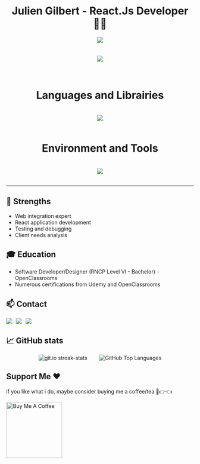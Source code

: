 <h1 align="center"> Julien Gilbert - React.Js Developer 👨‍💻</h1>

<div align="center">

  <img align="center" src="https://api.visitorbadge.io/api/visitors?path=https%3A%2F%2Fgithub.com%2FjuliengDev&countColor=%2336bcf7" />
  </br>
  </br>
  </br>
  <img src="https://readme-typing-svg.herokuapp.com/?font=Righteous&size=35&center=true&vCenter=true&width=500&height=70&duration=4000&lines=Hi+There!+👋;+Welcome+On+My+Github!;" />
</div>
</br>
</br>
<div align="center">
<h1 style="text-align:center">Languages and Librairies</h1>
</br>
<a href="https://skillicons.dev">
  <img src="https://skillicons.dev/icons?i=html,css,js,ts,react,redux,nodejs,mongodb,jest,sass,styledcomponents,tailwind,bootstrap,regex,bash,bun,jquery,md,materialui,npm,babel,webpack,yarn&perline=12" />
</a>   
</div>
<br>
<div align="center">
<h1 style="text-align:center">Environment and Tools</h1>
</br>
<a href="https://skillicons.dev">
  <img src="https://skillicons.dev/icons?i=apple,vscode,vite,figma,git,github,notion,postman,docker,netlify,sublime&perline=12" />
</a>
</div>
<br/>
<hr/>

## 🌟 Strengths

- Web integration expert
- React application development
- Testing and debugging
- Client needs analysis

## 🎓 Education

- Software Developer/Designer (RNCP Level VI - Bachelor) - OpenClassrooms
- Numerous certifications from Udemy and OpenClassrooms

## 📫 Contact

<div align="center" style="display: flex; align-items: center; gap: 10px; justiy-content:center">
  <a href="mailto:julien.gilbert.pro@gmail.com">
    <img src="https://img.shields.io/badge/-Gmail-EA4335?logo=gmail&logoColor=fff&style=for-the-badge&logoWidth=30" />
  </a>
  <a href="https://www.linkedin.com/in/julien-gilbert-reactjs/" target="_blank">
    <img src="https://img.shields.io/badge/-LinkedIn-0A66C2?logo=linkedIn&logoColor=fff&style=for-the-badge&logoWidth=30 target="_blank" />
  </a>
  <a href="https://www.frontendmentor.io/profile/juliengDev" target="_blank">
     <img src="https://img.shields.io/badge/-Frontend%20Mentor-3F54A3?logo=frontend-mentor&logoColor=fff&style=for-the-badge&logoWidth=30" target="_blank" /> 
  </a>
</div>

## 📈 GitHub stats



<div  style="display: flex; flex-direction: row; gap: 32px; justify-content:center; align-items:center">
  <div>
   <img src="https://streak-stats.demolab.com/?user=juliengDev" alt="git.io streak-stats" />
  </div>
  <div>
    <img src="https://github-readme-stats.vercel.app/api/top-langs?username=juliengDev&show_icons=true&locale=en&layout=compact&theme=chartreuse-dark" alt="GitHub Top Languages" />
  </div>
</div>

## Support Me ❤️

if you like what i do, maybe consider buying me a coffee/tea 🥺👉👈

<a href="https://buymeacoffee.com/juliengdev" target="_blank"><img src="https://cdn.buymeacoffee.com/buttons/v2/default-red.png" alt="Buy Me A Coffee" width="150" ></a>
